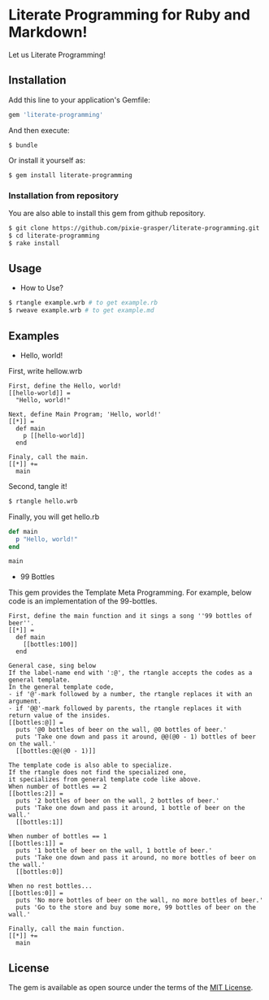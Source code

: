 # Literate Programming for Ruby and Markdown!

Let us Literate Programming!

## Installation

Add this line to your application's Gemfile:

```ruby
gem 'literate-programming'
```

And then execute:

    $ bundle

Or install it yourself as:

    $ gem install literate-programming

### Installation from repository

You are also able to install this gem from github repository.
```bash
$ git clone https://github.com/pixie-grasper/literate-programming.git
$ cd literate-programming
$ rake install
```

## Usage

- How to Use?

```bash
$ rtangle example.wrb # to get example.rb
$ rweave example.wrb # to get example.md
```

## Examples
- Hello, world!

First, write hellow.wrb
```
First, define the Hello, world!
[[hello-world]] =
  "Hello, world!"

Next, define Main Program; 'Hello, world!'
[[*]] =
  def main
    p [[hello-world]]
  end

Finaly, call the main.
[[*]] +=
  main
```

Second, tangle it!
```bash
$ rtangle hello.wrb
```

Finally, you will get hello.rb
```ruby
def main
  p "Hello, world!"
end

main
```

- 99 Bottles

This gem provides the Template Meta Programming.
For example, below code is an implementation of the 99-bottles.

```
First, define the main function and it sings a song ''99 bottles of beer''.
[[*]] =
  def main
    [[bottles:100]]
  end

General case, sing below
If the label-name end with ':@', the rtangle accepts the codes as a general template.
In the general template code,
- if '@'-mark followed by a number, the rtangle replaces it with an argument.
- if '@@'-mark followed by parents, the rtangle replaces it with return value of the insides.
[[bottles:@]] =
  puts '@0 bottles of beer on the wall, @0 bottles of beer.'
  puts 'Take one down and pass it around, @@(@0 - 1) bottles of beer on the wall.'
  [[bottles:@@(@0 - 1)]]

The template code is also able to specialize.
If the rtangle does not find the specialized one,
it specializes from general template code like above.
When number of bottles == 2
[[bottles:2]] =
  puts '2 bottles of beer on the wall, 2 bottles of beer.'
  puts 'Take one down and pass it around, 1 bottle of beer on the wall.'
  [[bottles:1]]

When number of bottles == 1
[[bottles:1]] =
  puts '1 bottle of beer on the wall, 1 bottle of beer.'
  puts 'Take one down and pass it around, no more bottles of beer on the wall.'
  [[bottles:0]]

When no rest bottles...
[[bottles:0]] =
  puts 'No more bottles of beer on the wall, no more bottles of beer.'
  puts 'Go to the store and buy some more, 99 bottles of beer on the wall.'

Finally, call the main function.
[[*]] +=
  main
```

## License

The gem is available as open source under the terms of the [MIT License](http://opensource.org/licenses/MIT).


